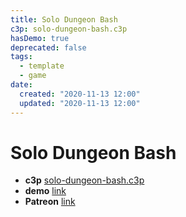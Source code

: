 ```yaml
---
title: Solo Dungeon Bash
c3p: solo-dungeon-bash.c3p
hasDemo: true
deprecated: false
tags:
  - template
  - game 
date:
  created: "2020-11-13 12:00"
  updated: "2020-11-13 12:00"
---
```


# Solo Dungeon Bash

* **c3p** [solo-dungeon-bash.c3p](source/c3p/solo-dungeon-bash.c3p)
* **demo** [link](demo)
* **Patreon** [link](https://patreon.com/el3um4s)

